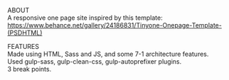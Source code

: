 ABOUT  
A responsive one page site inspired by this template: https://www.behance.net/gallery/24186831/Tinyone-Onepage-Template-(PSDHTML)  

FEATURES  
Made using HTML, Sass and JS, and some 7-1 architecture features.  
Used gulp-sass, gulp-clean-css, gulp-autoprefixer plugins.  
3 break points.
